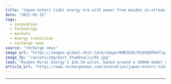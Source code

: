 ```yaml
---
title: "Japan enters tidal energy era with power from maiden in-stream tidal turbine"
date: "2021-02-15"
tags: 
  - innovation
  - technology
  - markets
  - energy transition
  - recharge news
source: "recharge news"
image_url: "https://images-global.nhst.tech/image/RWRZUUhrR2d4QUFReFlqaG9RUmNRdkorbFdaN3F1TkVyVVNTTjdFY2MrND0=/nhst/binary/48f06b52171b188cfc0d041c6cb2cdf0"
image_fp: "/assets/img/post_thumbnails/65.jpg"
lead: "Kyuden Mirai Energy's $16.5m pilot, based around a 500kW model of Simec Atlantis AR1500 technology, generates lead-off 10MWh at location in straits of Naru Island"
article_url: "https://www.rechargenews.com/innovation/japan-enters-tidal-energy-era-with-power-from-maiden-in-stream-tidal-turbine/2-1-963258"
---
```


---
